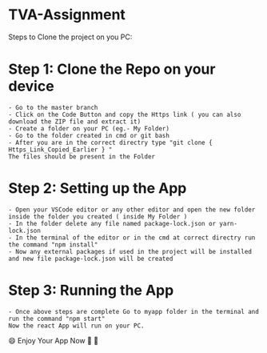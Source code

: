 # TVA-Assignment
Steps to Clone the project on you PC:

# Step 1: Clone the Repo on your device
    - Go to the master branch
    - Click on the Code Button and copy the Https link ( you can also download the ZIP file and extract it)
    - Create a folder on your PC (eg.- My Folder)
    - Go to the folder created in cmd or git bash
    - After you are in the correct directry type "git clone { Https_Link_Copied_Earlier } "
    The files should be present in the Folder

# Step 2: Setting up the App
    - Open your VSCode editor or any other editor and open the new folder inside the folder you created ( inside My Folder )
    - In the folder delete any file named package-lock.json or yarn-lock.json
    - In the terminal of the editor or in the cmd at correct directry run the command "npm install"
    - Now any external packages if used in the project will be installed and new file package-lock.json will be created

# Step 3: Running the App
    - Once above steps are complete Go to myapp folder in the terminal and run the command "npm start"
    Now the react App will run on your PC.
    
    
😄 Enjoy Your App Now 🏁 🏁
